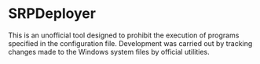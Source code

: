 # SRPDeployer

This is an unofficial tool designed to prohibit the execution of programs specified in the configuration file.
Development was carried out by tracking changes made to the Windows system files by official utilities.

